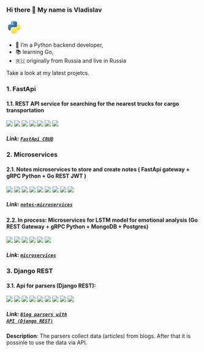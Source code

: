 ### Hi there 👋 My name is Vladislav

<img src="https://github.com/devicons/devicon/raw/master/icons/python/python-original.svg" alt="" width="40" height="40"/> 

- :wrench: I’m a Python backend developer,
- :books: learning Go,
- :ru: originally from Russia and live in Russia


Take a look at my latest projetcs.

### 1. FastApi

#### 1.1. REST API service for searching for the nearest trucks for cargo transportation

![](https://img.shields.io/badge/FastApi-coral) ![](https://img.shields.io/badge/Go-lightblue)  ![](https://img.shields.io/badge/Redis-red)  ![](https://img.shields.io/badge/grpcio-1.62.0-azure) ![](https://img.shields.io/badge/TortoiseORM-0.20.0-crimson) ![](https://img.shields.io/badge/Docker-blue) ![](https://img.shields.io/badge/DockerCompose-blue)

##### Link: <code>[FastApi CRUD](https://github.com/iriskin77/welbex/)</code>

### 2. Microservices

#### 2.1. Notes microservices to store and create notes ( FastApi gateway + gRPC Python + Go REST JWT )

![](https://img.shields.io/badge/Go-1.22.1-turquoise) ![](https://img.shields.io/badge/Python-3.11-lilac) ![](https://img.shields.io/badge/FastApi-coral) ![](https://img.shields.io/badge/grpcio-1.62.0-azure) ![](https://img.shields.io/badge/Redis-red) ![](https://img.shields.io/badge/SqlAlchemy-2.0.30-burgundy) ![](https://img.shields.io/badge/PostgreSql-lightblue) ![](https://img.shields.io/badge/Docker-blue) ![](https://img.shields.io/badge/DockerCompose-blue)

##### Link: <code>[notes-microservices](https://github.com/iriskin77/notes_microservices)</code>

#### 2.2. In process: Microservices for LSTM model for emotional analysis (Go REST Gateway + gRPC Python + MongoDB + Postgres)

![](https://img.shields.io/badge/Go-1.22.1-turquoise) ![](https://img.shields.io/badge/Python-3.11-lilac) ![](https://img.shields.io/badge/FastApi-coral) ![](https://img.shields.io/badge/grpcio-1.62.0-azure) ![](https://img.shields.io/badge/PostgreSql-lightblue)  ![](https://img.shields.io/badge/mongoDB-lightgreen)

##### Link: <code>[microservices](https://github.com/iriskin77/api_lstm_model)</code>

### 3. Django REST

####  3.1. Api for parsers (Django REST):

![](https://img.shields.io/badge/Celery-5.3.6-green) ![](https://img.shields.io/badge/PostgreSql-lightblue) ![](https://img.shields.io/badge/Redis-red) ![](https://img.shields.io/badge/Django-5.0-lightgreen) ![](https://img.shields.io/badge/Django_REST-3.14.0-lightgreen) ![](https://img.shields.io/badge/Aiohttp-3.9.1-violet) ![](https://img.shields.io/badge/AsyncIO-3.4.3-violet) ![](https://img.shields.io/badge/Docker-blue) ![](https://img.shields.io/badge/DockerCompose-blue)

 ##### Link: <code>[Blog parsers with API (Django REST)](https://github.com/iriskin77/Drf_api_parsers)</code>

**Description**: The parsers collect data (articles) from blogs. After that it is possinle to use the data via API.




